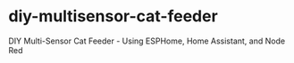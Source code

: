# diy-multisensor-cat-feeder
DIY Multi-Sensor Cat Feeder - Using ESPHome, Home Assistant, and Node Red
